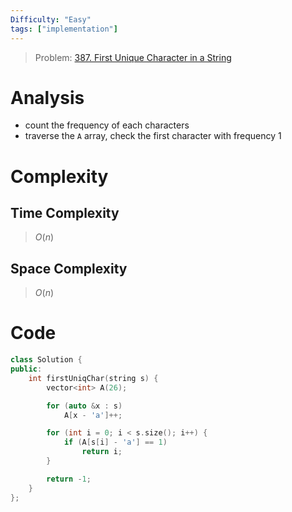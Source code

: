 ```yaml
---
Difficulty: "Easy"
tags: ["implementation"]
---
```


> Problem: [387. First Unique Character in a String](https://leetcode.com/problems/first-unique-character-in-a-string/description/?envType=daily-question&envId=2024-02-05)

# Analysis
- count the frequency of each characters
- traverse the `A` array, check the first character with frequency 1

# Complexity
## Time Complexity
> $O(n)$ 
## Space Complexity
> $O(n)$

# Code
```cpp
class Solution {
public:
    int firstUniqChar(string s) {
        vector<int> A(26);

        for (auto &x : s)
            A[x - 'a']++;

        for (int i = 0; i < s.size(); i++) {
            if (A[s[i] - 'a'] == 1)
                return i;
        }

        return -1;
    }
};
```

